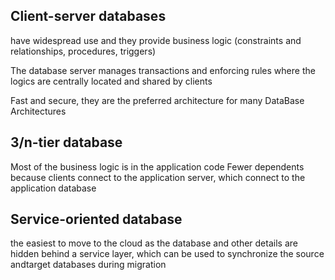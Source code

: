 ## Client-server databases 
have widespread use and they provide business logic (constraints and relationships, procedures, triggers)

The database server manages transactions and enforcing rules where the logics are centrally located and shared by clients

Fast and secure, they are the preferred architecture for many DataBase Architectures


## 3/n-tier database 
Most of the business logic is in the application code
Fewer dependents because clients connect to the application server, which connect to the application database


## Service-oriented database
the easiest to move to the cloud as the database and other details are hidden behind a service layer, which can be used to synchronize the source andtarget databases during migration